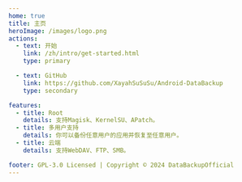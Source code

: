```yaml
---
home: true
title: 主页
heroImage: /images/logo.png
actions:
  - text: 开始
    link: /zh/intro/get-started.html
    type: primary

  - text: GitHub
    link: https://github.com/XayahSuSuSu/Android-DataBackup
    type: secondary

features:
  - title: Root
    details: 支持Magisk、KernelSU、APatch。
  - title: 多用户支持
    details: 你可以备份任意用户的应用并恢复至任意用户。
  - title: 云端
    details: 支持WebDAV、FTP、SMB。

footer: GPL-3.0 Licensed | Copyright © 2024 DataBackupOfficial
---
```

